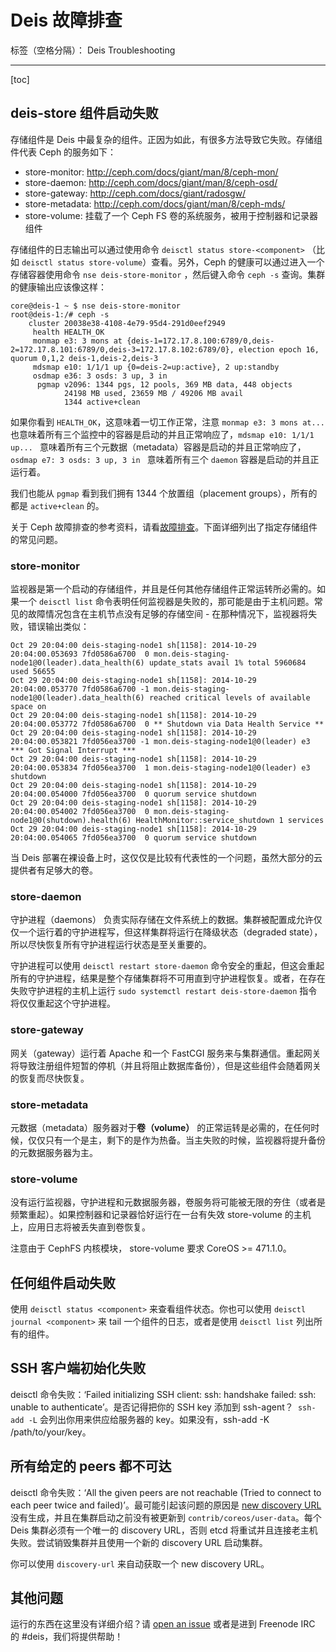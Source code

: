 # Deis 故障排查

标签（空格分隔）： Deis Troubleshooting 

---

[toc]

## deis-store 组件启动失败

存储组件是 Deis 中最复杂的组件。正因为如此，有很多方法导致它失败。存储组件代表 Ceph 的服务如下：

 - store-monitor: http://ceph.com/docs/giant/man/8/ceph-mon/
 - store-daemon: http://ceph.com/docs/giant/man/8/ceph-osd/
 - store-gateway: http://ceph.com/docs/giant/radosgw/
 - store-metadata: http://ceph.com/docs/giant/man/8/ceph-mds/
 - store-volume: 挂载了一个 Ceph FS 卷的系统服务，被用于控制器和记录器组件

存储组件的日志输出可以通过使用命令 `deisctl status store-<component>` （比如 `deisctl status store-volume`）查看。另外，Ceph 的健康可以通过进入一个存储容器使用命令 `nse deis-store-monitor` ，然后键入命令 `ceph -s` 查询。集群的健康输出应该像这样：

```
core@deis-1 ~ $ nse deis-store-monitor
root@deis-1:/# ceph -s
    cluster 20038e38-4108-4e79-95d4-291d0eef2949
     health HEALTH_OK
     monmap e3: 3 mons at {deis-1=172.17.8.100:6789/0,deis-2=172.17.8.101:6789/0,deis-3=172.17.8.102:6789/0}, election epoch 16, quorum 0,1,2 deis-1,deis-2,deis-3
     mdsmap e10: 1/1/1 up {0=deis-2=up:active}, 2 up:standby
     osdmap e36: 3 osds: 3 up, 3 in
      pgmap v2096: 1344 pgs, 12 pools, 369 MB data, 448 objects
            24198 MB used, 23659 MB / 49206 MB avail
            1344 active+clean
```

如果你看到 `HEALTH_OK`，这意味着一切工作正常，注意 `monmap e3: 3 mons at...` 也意味着所有三个监控中的容器是启动的并且正常响应了，`mdsmap e10: 1/1/1 up... ` 意味着所有三个元数据（metadata）容器是启动的并且正常响应了，`osdmap e7: 3 osds: 3 up, 3 in ` 意味着所有三个 `daemon` 容器是启动的并且正运行着。

我们也能从 `pgmap` 看到我们拥有 1344 个放置组（placement groups），所有的都是 `active+clean` 的。

关于 Ceph 故障排查的参考资料，请看[故障排查][1]。下面详细列出了指定存储组件的常见问题。
 
### store-monitor

监视器是第一个启动的存储组件，并且是任何其他存储组件正常运转所必需的。如果一个 `deisctl list` 命令表明任何监视器是失败的，那可能是由于主机问题。常见的故障情况包含在主机节点没有足够的存储空间 - 在那种情况下，监视器将失败，错误输出类似：

```
Oct 29 20:04:00 deis-staging-node1 sh[1158]: 2014-10-29 20:04:00.053693 7fd0586a6700  0 mon.deis-staging-node1@0(leader).data_health(6) update_stats avail 1% total 5960684 used 56655
Oct 29 20:04:00 deis-staging-node1 sh[1158]: 2014-10-29 20:04:00.053770 7fd0586a6700 -1 mon.deis-staging-node1@0(leader).data_health(6) reached critical levels of available space on
Oct 29 20:04:00 deis-staging-node1 sh[1158]: 2014-10-29 20:04:00.053772 7fd0586a6700  0 ** Shutdown via Data Health Service **
Oct 29 20:04:00 deis-staging-node1 sh[1158]: 2014-10-29 20:04:00.053821 7fd056ea3700 -1 mon.deis-staging-node1@0(leader) e3 *** Got Signal Interrupt ***
Oct 29 20:04:00 deis-staging-node1 sh[1158]: 2014-10-29 20:04:00.053834 7fd056ea3700  1 mon.deis-staging-node1@0(leader) e3 shutdown
Oct 29 20:04:00 deis-staging-node1 sh[1158]: 2014-10-29 20:04:00.054000 7fd056ea3700  0 quorum service shutdown
Oct 29 20:04:00 deis-staging-node1 sh[1158]: 2014-10-29 20:04:00.054002 7fd056ea3700  0 mon.deis-staging-node1@0(shutdown).health(6) HealthMonitor::service_shutdown 1 services
Oct 29 20:04:00 deis-staging-node1 sh[1158]: 2014-10-29 20:04:00.054065 7fd056ea3700  0 quorum service shutdown
```

当 Deis 部署在裸设备上时，这仅仅是比较有代表性的一个问题，虽然大部分的云提供者有足够大的卷。

### store-daemon

守护进程（daemons） 负责实际存储在文件系统上的数据。集群被配置成允许仅仅一个运行着的守护进程写，但这样集群将运行在降级状态（degraded state），所以尽快恢复所有守护进程运行状态是至关重要的。

守护进程可以使用 `deisctl restart store-daemon` 命令安全的重起，但这会重起所有的守护进程，结果是整个存储集群将不可用直到守护进程恢复。或者，在存在失败守护进程的主机上运行 `sudo systemctl restart deis-store-daemon` 指令将仅仅重起这个守护进程。

### store-gateway

网关（gateway）运行着 Apache 和一个 FastCGI 服务来与集群通信。重起网关 将导致注册组件短暂的停机（并且将阻止数据库备份），但是这些组件会随着网关的恢复而尽快恢复。

### store-metadata

元数据（metadata）服务器对于**卷（volume）** 的正常运转是必需的，在任何时候，仅仅只有一个是主，剩下的是作为热备。当主失败的时候，监视器将提升备份的元数据服务器为主。

### store-volume

没有运行监视器，守护进程和元数据服务器，卷服务将可能被无限的夯住（或者是频繁重起）。如果控制器和记录器恰好运行在一台有失效 store-volume 的主机上，应用日志将被丢失直到卷恢复。

注意由于 CephFS 内核模块， store-volume 要求 CoreOS >= 471.1.0。

## 任何组件启动失败

使用 `deisctl status <component>` 来查看组件状态。你也可以使用 `deisctl journal <component>` 来 tail 一个组件的日志，或者是使用 `deisctl list` 列出所有的组件。

## SSH 客户端初始化失败

deisctl 命令失败：‘Failed initializing SSH client: ssh: handshake failed: ssh: unable to authenticate’。是否记得把你的 SSH key 添加到 ssh-agent？` ssh-add -L` 会列出你用来供应给服务器的 key。如果没有，ssh-add -K /path/to/your/key。

## 所有给定的 peers 都不可达

deisctl 命令失败：‘All the given peers are not reachable (Tried to connect to each peer twice and failed)’。最可能引起该问题的原因是 [new discovery URL](https://discovery.etcd.io/new) 没有生成，并且在集群启动之前没有被更新到 `contrib/coreos/user-data`。每个 Deis 集群必须有一个唯一的 discovery URL，否则 etcd 将重试并且连接老主机失败。尝试销毁集群并且使用一个新的 discovery URL 启动集群。

你可以使用 `discovery-url` 来自动获取一个 new discovery URL。

## 其他问题

运行的东西在这里没有详细介绍？请 [open an issue][2] 或者是进到 Freenode IRC 的 #deis，我们将提供帮助！


  [1]: http://docs.ceph.com/docs/giant/rados/troubleshooting/
  [2]: https://github.com/deis/deis/issues/new
